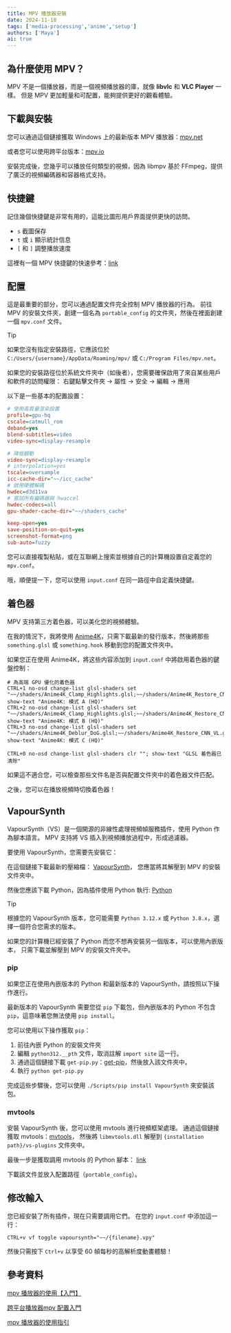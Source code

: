 ```yaml
---
title: MPV 播放器安裝
date: 2024-11-18
tags: ['media-processing','anime','setup']
authors: ['Maya']
ai: true
---
```


## 為什麼使用 MPV？

MPV 不是一個播放器，而是一個視頻播放器的庫，就像 **libvlc** 和 **VLC Player** 一樣。
但是 MPV 更加輕量和可配置，能夠提供更好的觀看體驗。

## 下載與安裝

您可以通過這個鏈接獲取 Windows 上的最新版本 MPV 播放器：[mpv.net](https://github.com/mpvnet-player/mpv.net/releases)

或者您可以使用跨平台版本：[mpv.io](https://mpv.io/installation/)

安裝完成後，您幾乎可以播放任何類型的視頻，因為 libmpv 基於 FFmpeg，提供了廣泛的視頻編碼器和容器格式支持。

## 快捷鍵

記住幾個快捷鍵是非常有用的，這能比圖形用戶界面提供更快的訪問。

- `s` 截圖保存
- `t` 或 `i` 顯示統計信息
- `[` 和 `]` 調整播放速度

這裡有一個 MPV 快捷鍵的快速參考：[link](https://mpv.io/manual/master/#interactive-control)

## 配置
這是最重要的部分，您可以通過配置文件完全控制 MPV 播放器的行為。
前往 MPV 的安裝文件夾，創建一個名為 `portable_config` 的文件夾，然後在裡面創建一個 `mpv.conf` 文件。
> [!TIP]
> 如果您沒有指定安裝路徑，它應該位於 `C:/Users/{username}/AppData/Roaming/mpv/` 或 `C:/Program Files/mpv.net`。
>
> 如果您的安裝路徑位於系統文件夾中（如後者），您需要確保啟用了來自某些用戶和軟件的訪問權限：
> 右鍵點擊文件夾 -> 屬性 -> 安全 -> 編輯 -> 應用

以下是一些基本的配置設置：
```ini
# 使用高質量渲染設置
profile=gpu-hq
cscale=catmull_rom
deband=yes
blend-subtitles=video
video-sync=display-resample

# 降低顫動
video-sync=display-resample
# interpolation=yes
tscale=oversample
icc-cache-dir="~~/icc_cache"
# 啟用硬體解碼
hwdec=d3d11va
# 嘗試所有編碼器與 hwaccel
hwdec-codecs=all
gpu-shader-cache-dir="~~/shaders_cache"

keep-open=yes
save-position-on-quit=yes
screenshot-format=png
sub-auto=fuzzy
```
您可以直接複製粘貼，或在互聯網上搜索並根據自己的計算機設置自定義您的 `mpv.conf`。

哦，順便提一下，您可以使用 `input.conf` 在同一路徑中自定義快捷鍵。

## 着色器

MPV 支持第三方着色器，可以美化您的視頻體驗。

在我的情況下，我將使用 [Anime4K](https://github.com/bloc97/Anime4K)，只需下載最新的發行版本，然後將那些 `something.glsl` 或 `something.hook` 移動到您的配置文件夾中。

如果您正在使用 Anime4K，將这些内容添加到 `input.conf` 中將啟用着色器的鍵盤控制：
```
# 為高端 GPU 優化的着色器
CTRL+1 no-osd change-list glsl-shaders set "~~/shaders/Anime4K_Clamp_Highlights.glsl;~~/shaders/Anime4K_Restore_CNN_VL.glsl;~~/shaders/Anime4K_Upscale_CNN_x2_VL.glsl;~~/shaders/Anime4K_AutoDownscalePre_x2.glsl;~~/shaders/Anime4K_AutoDownscalePre_x4.glsl;~~/shaders/Anime4K_Upscale_CNN_x2_M.glsl"; show-text "Anime4K: 模式 A (HQ)"
CTRL+2 no-osd change-list glsl-shaders set "~~/shaders/Anime4K_Clamp_Highlights.glsl;~~/shaders/Anime4K_Restore_CNN_Soft_VL.glsl;~~/shaders/Anime4K_Upscale_CNN_x2_VL.glsl;~~/shaders/Anime4K_AutoDownscalePre_x2.glsl;~~/shaders/Anime4K_AutoDownscalePre_x4.glsl;~~/shaders/Anime4K_Upscale_CNN_x2_M.glsl"; show-text "Anime4K: 模式 B (HQ)"
CTRL+3 no-osd change-list glsl-shaders set "~~/shaders/Anime4K_Deblur_DoG.glsl;~~/shaders/Anime4K_Restore_CNN_VL.glsl;~~/shaders/Anime4K_Upscale_CNN_x2_M.glsl.glsl;"; show-text "Anime4K: 模式 C (HQ)"

CTRL+0 no-osd change-list glsl-shaders clr ""; show-text "GLSL 着色器已清除"
```
如果這不適合您，可以檢查那些文件名是否與配置文件夾中的着色器文件匹配。

之後，您可以在播放視頻時切換着色器！

## VapourSynth
VapourSynth（VS）是一個開源的非線性處理視頻幀服務插件，使用 Python 作為腳本語言。
MPV 支持將 VS 插入到視頻播放過程中，形成過濾器。

要使用 VapourSynth，您需要先安裝它：

在這個鏈接下載最新的壓縮檔： [VapourSynth](https://github.com/vapoursynth/vapoursynth/releases)，
您應當將其解壓到 MPV 的安裝文件夾中。

然後您應該下載 Python，因為插件使用 Python 執行: [Python](https://www.python.org/downloads/)

> [!TIP]
> 根據您的 VapourSynth 版本，您可能需要 `Python 3.12.x` 或 `Python 3.8.x`，選擇一個符合您需求的版本。
>
> 如果您的計算機已經安裝了 Python 而您不想再安裝另一個版本，可以使用內嵌版本，
> 只需下載並解壓到 MPV 的安裝文件夾中。

### pip

如果您正在使用內嵌版本的 Python 和最新版本的 VapourSynth，請按照以下操作進行。

最新版本的 VapourSynth 需要您從 `pip` 下載包，但內嵌版本的 Python 不包含 `pip`，這意味著您無法使用 `pip install`。

您可以使用以下操作獲取 `pip`：
1. 前往內嵌 Python 的安裝文件夾
2. 編輯 `python312.__pth` 文件，取消註解 `import site` 這一行。
3. 通過這個鏈接下載 `get-pip.py`：[get-pip](https://bootstrap.pypa.io/get-pip.py)，然後放入該文件夾中。
4. 執行 `python get-pip.py`

完成這些步驟後，您可以使用 `./Scripts/pip install VapourSynth` 來安裝該包。

### mvtools
安裝 VapourSynth 後，您可以使用 mvtools 進行視頻框架處理。
通過這個鏈接獲取 mvtools：[mvtools](https://github.com/dubhater/vapoursynth-mvtools/releases)，
然後將 `libmvtools.dll` 解壓到 `{installation path}/vs-plugins` 文件夾中。

最後一步是獲取調用 mvtools 的 Python 腳本：
[link](https://gist.github.com/KCCat/1b3a7b7f085a066af3719859f88ded02)

下載該文件並放入配置路徑（`portable_config`）。

## 修改輸入
您已經安裝了所有插件，現在只需要調用它們。
在您的 `input.conf` 中添加這一行：
```
CTRL+v vf toggle vapoursynth="~~/{filename}.vpy"
```
然後只需按下 `Ctrl+v` 以享受 60 幀每秒的高解析度動畫體驗！

## 參考資料
[mpv 播放器的使用【入門】](https://hooke007.github.io/mpv-lazy/mpv.html)

[跨平台播放器mpv 配置入門](https://vcb-s.com/archives/7594)

[mpv 播放器的使用指引](https://hooke007.github.io/unofficial/mpv_start.html)